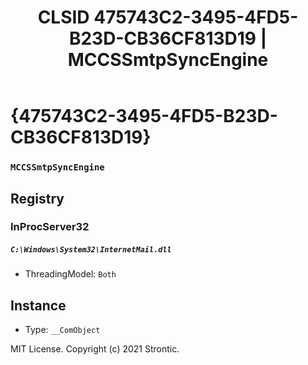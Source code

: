 ﻿---
title: "CLSID 475743C2-3495-4FD5-B23D-CB36CF813D19 | MCCSSmtpSyncEngine"
excerpt: What is COM-Object CLSID 475743C2-3495-4FD5-B23D-CB36CF813D19?
---

# {475743C2-3495-4FD5-B23D-CB36CF813D19}

### `MCCSSmtpSyncEngine`

## Registry


### InProcServer32

##### `C:\Windows\System32\InternetMail.dll`
* ThreadingModel: `Both`

## Instance

* Type: `__ComObject`

MIT License. Copyright (c) 2021 Strontic.


